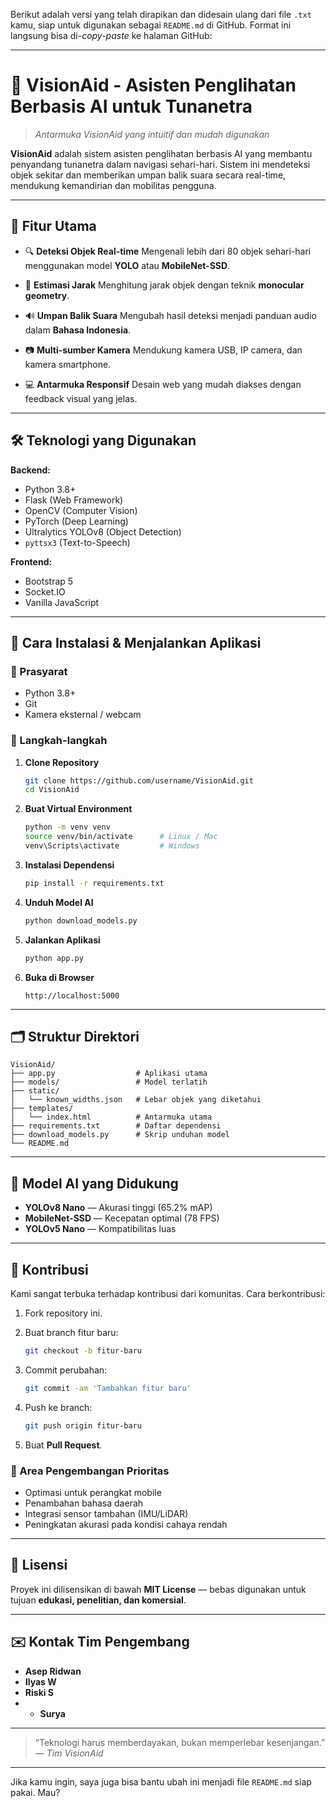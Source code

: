 Berikut adalah versi yang telah dirapikan dan didesain ulang dari file `.txt` kamu, siap untuk digunakan sebagai `README.md` di GitHub. Format ini langsung bisa di-*copy-paste* ke halaman GitHub:

---

# 🎯 VisionAid - Asisten Penglihatan Berbasis AI untuk Tunanetra



> *Antarmuka VisionAid yang intuitif dan mudah digunakan*

**VisionAid** adalah sistem asisten penglihatan berbasis AI yang membantu penyandang tunanetra dalam navigasi sehari-hari. Sistem ini mendeteksi objek sekitar dan memberikan umpan balik suara secara real-time, mendukung kemandirian dan mobilitas pengguna.

---

## 🌟 Fitur Utama

* 🔍 **Deteksi Objek Real-time**
  Mengenali lebih dari 80 objek sehari-hari menggunakan model **YOLO** atau **MobileNet-SSD**.

* 📏 **Estimasi Jarak**
  Menghitung jarak objek dengan teknik **monocular geometry**.

* 🔊 **Umpan Balik Suara**
  Mengubah hasil deteksi menjadi panduan audio dalam **Bahasa Indonesia**.

* 📷 **Multi-sumber Kamera**
  Mendukung kamera USB, IP camera, dan kamera smartphone.

* 💻 **Antarmuka Responsif**
  Desain web yang mudah diakses dengan feedback visual yang jelas.

---

## 🛠 Teknologi yang Digunakan

**Backend:**

* Python 3.8+
* Flask (Web Framework)
* OpenCV (Computer Vision)
* PyTorch (Deep Learning)
* Ultralytics YOLOv8 (Object Detection)
* `pyttsx3` (Text-to-Speech)

**Frontend:**

* Bootstrap 5
* Socket.IO
* Vanilla JavaScript

---


## 🚀 Cara Instalasi & Menjalankan Aplikasi

### 📌 Prasyarat

* Python 3.8+
* Git
* Kamera eksternal / webcam

### 🔧 Langkah-langkah

1. **Clone Repository**

   ```bash
   git clone https://github.com/username/VisionAid.git
   cd VisionAid
   ```

2. **Buat Virtual Environment**

   ```bash
   python -m venv venv
   source venv/bin/activate      # Linux / Mac
   venv\Scripts\activate         # Windows
   ```

3. **Instalasi Dependensi**

   ```bash
   pip install -r requirements.txt
   ```

4. **Unduh Model AI**

   ```bash
   python download_models.py
   ```

5. **Jalankan Aplikasi**

   ```bash
   python app.py
   ```

6. **Buka di Browser**

   ```
   http://localhost:5000
   ```

---

## 🗂 Struktur Direktori

```
VisionAid/
├── app.py                  # Aplikasi utama
├── models/                 # Model terlatih
├── static/
│   └── known_widths.json   # Lebar objek yang diketahui
├── templates/
│   └── index.html          # Antarmuka utama
├── requirements.txt        # Daftar dependensi
├── download_models.py      # Skrip unduhan model
└── README.md
```

---

## 🧠 Model AI yang Didukung

* **YOLOv8 Nano** — Akurasi tinggi (65.2% mAP)
* **MobileNet-SSD** — Kecepatan optimal (78 FPS)
* **YOLOv5 Nano** — Kompatibilitas luas

---

## 🤝 Kontribusi

Kami sangat terbuka terhadap kontribusi dari komunitas. Cara berkontribusi:

1. Fork repository ini.
2. Buat branch fitur baru:

   ```bash
   git checkout -b fitur-baru
   ```
3. Commit perubahan:

   ```bash
   git commit -am 'Tambahkan fitur baru'
   ```
4. Push ke branch:

   ```bash
   git push origin fitur-baru
   ```
5. Buat **Pull Request**.

### 🎯 Area Pengembangan Prioritas

* Optimasi untuk perangkat mobile
* Penambahan bahasa daerah
* Integrasi sensor tambahan (IMU/LiDAR)
* Peningkatan akurasi pada kondisi cahaya rendah

---

## 📜 Lisensi

Proyek ini dilisensikan di bawah **MIT License** — bebas digunakan untuk tujuan **edukasi, penelitian, dan komersial**.

---

## ✉️ Kontak Tim Pengembang

* **Asep Ridwan** 
* **Ilyas W** 
* **Riski S**
* * **Surya** 

---

> “Teknologi harus memberdayakan, bukan memperlebar kesenjangan.”
> — *Tim VisionAid*

---

Jika kamu ingin, saya juga bisa bantu ubah ini menjadi file `README.md` siap pakai. Mau?
